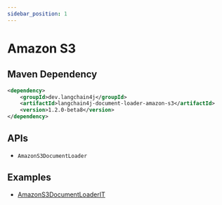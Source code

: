 ```yaml
---
sidebar_position: 1
---
```


# Amazon S3


## Maven Dependency

```xml
<dependency>
    <groupId>dev.langchain4j</groupId>
    <artifactId>langchain4j-document-loader-amazon-s3</artifactId>
    <version>1.2.0-beta8</version>
</dependency>
```


## APIs

- `AmazonS3DocumentLoader`


## Examples

- [AmazonS3DocumentLoaderIT](https://github.com/langchain4j/langchain4j/blob/main/document-loaders/langchain4j-document-loader-amazon-s3/src/test/java/dev/langchain4j/data/document/loader/amazon/s3/AmazonS3DocumentLoaderIT.java)
